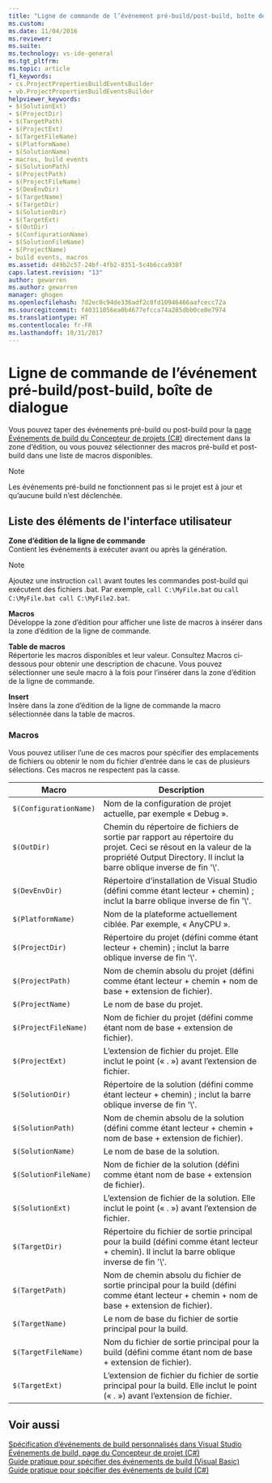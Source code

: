 ```yaml
---
title: "Ligne de commande de l’événement pré-build/post-build, boîte de dialogue | Microsoft Docs"
ms.custom: 
ms.date: 11/04/2016
ms.reviewer: 
ms.suite: 
ms.technology: vs-ide-general
ms.tgt_pltfrm: 
ms.topic: article
f1_keywords:
- cs.ProjectPropertiesBuildEventsBuilder
- vb.ProjectPropertiesBuildEventsBuilder
helpviewer_keywords:
- $(SolutionExt)
- $(ProjectDir)
- $(TargetPath)
- $(ProjectExt)
- $(TargetFileName)
- $(PlatformName)
- $(SolutionName)
- macros, build events
- $(SolutionPath)
- $(ProjectPath)
- $(ProjectFileName)
- $(DevEnvDir)
- $(TargetName)
- $(TargetDir)
- $(SolutionDir)
- $(TargetExt)
- $(OutDir)
- $(ConfigurationName)
- $(SolutionFileName)
- $(ProjectName)
- build events, macros
ms.assetid: d49b2c57-24bf-4fb2-8351-5c4b6cca938f
caps.latest.revision: "13"
author: gewarren
ms.author: gewarren
manager: ghogen
ms.openlocfilehash: 7d2ec0c94de336adf2c8fd10946466aafcecc72a
ms.sourcegitcommit: f40311056ea0b4677efcca74a285dbb0ce0e7974
ms.translationtype: HT
ms.contentlocale: fr-FR
ms.lasthandoff: 10/31/2017
---
```

# <a name="pre-build-eventpost-build-event-command-line-dialog-box"></a>Ligne de commande de l’événement pré-build/post-build, boîte de dialogue
Vous pouvez taper des événements pré-build ou post-build pour la [page Événements de build du Concepteur de projets (C#)](../../ide/reference/build-events-page-project-designer-csharp.md) directement dans la zone d’édition, ou vous pouvez sélectionner des macros pré-build et post-build dans une liste de macros disponibles.  
  
> [!NOTE]
>  Les événements pré-build ne fonctionnent pas si le projet est à jour et qu’aucune build n’est déclenchée.  
  
## <a name="ui-element-list"></a>Liste des éléments de l'interface utilisateur  
 **Zone d’édition de la ligne de commande**  
 Contient les événements à exécuter avant ou après la génération.  
  
> [!NOTE]
>  Ajoutez une instruction `call` avant toutes les commandes post-build qui exécutent des fichiers .bat. Par exemple, `call C:\MyFile.bat` ou `call C:\MyFile.bat call C:\MyFile2.bat`.  
  
 **Macros**  
 Développe la zone d’édition pour afficher une liste de macros à insérer dans la zone d’édition de la ligne de commande.  
  
 **Table de macros**  
 Répertorie les macros disponibles et leur valeur. Consultez Macros ci-dessous pour obtenir une description de chacune. Vous pouvez sélectionner une seule macro à la fois pour l’insérer dans la zone d’édition de la ligne de commande.  
  
 **Insert**  
 Insère dans la zone d’édition de la ligne de commande la macro sélectionnée dans la table de macros.  
  
### <a name="macros"></a>Macros  
 Vous pouvez utiliser l’une de ces macros pour spécifier des emplacements de fichiers ou obtenir le nom du fichier d’entrée dans le cas de plusieurs sélections. Ces macros ne respectent pas la casse.  
  
|Macro|Description|  
|-----------|-----------------|  
|`$(ConfigurationName)`|Nom de la configuration de projet actuelle, par exemple « Debug ».|  
|`$(OutDir)`|Chemin du répertoire de fichiers de sortie par rapport au répertoire du projet. Ceci se résout en la valeur de la propriété Output Directory. Il inclut la barre oblique inverse de fin '\\'.|  
|`$(DevEnvDir)`|Répertoire d’installation de Visual Studio (défini comme étant lecteur + chemin) ; inclut la barre oblique inverse de fin '\\'.|  
|`$(PlatformName)`|Nom de la plateforme actuellement ciblée. Par exemple, « AnyCPU ».|  
|`$(ProjectDir)`|Répertoire du projet (défini comme étant lecteur + chemin) ; inclut la barre oblique inverse de fin '\\'.|  
|`$(ProjectPath)`|Nom de chemin absolu du projet (défini comme étant lecteur + chemin + nom de base + extension de fichier).|  
|`$(ProjectName)`|Le nom de base du projet.|  
|`$(ProjectFileName)`|Nom de fichier du projet (défini comme étant nom de base + extension de fichier).|  
|`$(ProjectExt)`|L’extension de fichier du projet. Elle inclut le point (« . ») avant l’extension de fichier.|  
|`$(SolutionDir)`|Répertoire de la solution (défini comme étant lecteur + chemin) ; inclut la barre oblique inverse de fin '\\'.|  
|`$(SolutionPath)`|Nom de chemin absolu de la solution (défini comme étant lecteur + chemin + nom de base + extension de fichier).|  
|`$(SolutionName)`|Le nom de base de la solution.|  
|`$(SolutionFileName)`|Nom de fichier de la solution (défini comme étant nom de base + extension de fichier).|  
|`$(SolutionExt)`|L’extension de fichier de la solution. Elle inclut le point (« . ») avant l’extension de fichier.|  
|`$(TargetDir)`|Répertoire du fichier de sortie principal pour la build (défini comme étant lecteur + chemin). Il inclut la barre oblique inverse de fin '\\'.|  
|`$(TargetPath)`|Nom de chemin absolu du fichier de sortie principal pour la build (défini comme étant lecteur + chemin + nom de base + extension de fichier).|  
|`$(TargetName)`|Le nom de base du fichier de sortie principal pour la build.|  
|`$(TargetFileName)`|Nom du fichier de sortie principal pour la build (défini comme étant nom de base + extension de fichier).|  
|`$(TargetExt)`|L’extension de fichier du fichier de sortie principal pour la build. Elle inclut le point (« . ») avant l’extension de fichier.|  
  
## <a name="see-also"></a>Voir aussi  
 [Spécification d’événements de build personnalisés dans Visual Studio](../../ide/specifying-custom-build-events-in-visual-studio.md)   
 [Événements de build, page du Concepteur de projet (C#)](../../ide/reference/build-events-page-project-designer-csharp.md)   
 [Guide pratique pour spécifier des événements de build (Visual Basic)](../../ide/how-to-specify-build-events-visual-basic.md)   
 [Guide pratique pour spécifier des événements de build (C#)](../../ide/how-to-specify-build-events-csharp.md)